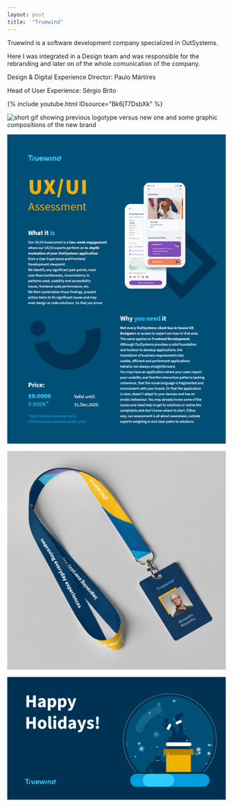 ```yaml
---
layout: post
title:  "Truewind"
---
```

Truewind is a software development company specialized in OutSystems.

Here I was integrated in a Design team and was responsible for the rebranding and later on of the whole comunication of the company.

Design & Digital Experience Director:
Paulo Mártires

Head of User Experience:
Sérgio Brito

{% include youtube.html IDsource="Bk6jT7DsbXk" %}

![short gif showing previous logotype versus new one and some graphic compositions of the new brand](/assets/portfolio/truewind-1.gif)

![Document layout for UX/UI Assessment](/assets/portfolio/truewind-2.jpg)

![Mockup of a Truewind lanyard with an ID badge](/assets/portfolio/truewind-3.jpg)

![Happy Holidays banner with a snow globe with a Santa inside a chimney](/assets/portfolio/truewind-4.gif)